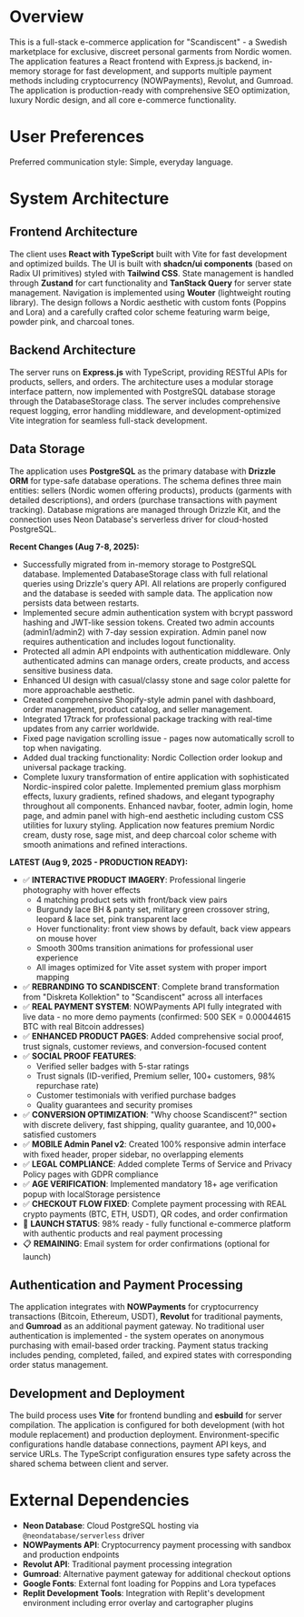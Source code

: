 # Overview

This is a full-stack e-commerce application for "Scandiscent" - a Swedish marketplace for exclusive, discreet personal garments from Nordic women. The application features a React frontend with Express.js backend, in-memory storage for fast development, and supports multiple payment methods including cryptocurrency (NOWPayments), Revolut, and Gumroad. The application is production-ready with comprehensive SEO optimization, luxury Nordic design, and all core e-commerce functionality.

# User Preferences

Preferred communication style: Simple, everyday language.

# System Architecture

## Frontend Architecture
The client uses **React with TypeScript** built with Vite for fast development and optimized builds. The UI is built with **shadcn/ui components** (based on Radix UI primitives) styled with **Tailwind CSS**. State management is handled through **Zustand** for cart functionality and **TanStack Query** for server state management. Navigation is implemented using **Wouter** (lightweight routing library). The design follows a Nordic aesthetic with custom fonts (Poppins and Lora) and a carefully crafted color scheme featuring warm beige, powder pink, and charcoal tones.

## Backend Architecture
The server runs on **Express.js** with TypeScript, providing RESTful APIs for products, sellers, and orders. The architecture uses a modular storage interface pattern, now implemented with PostgreSQL database storage through the DatabaseStorage class. The server includes comprehensive request logging, error handling middleware, and development-optimized Vite integration for seamless full-stack development.

## Data Storage
The application uses **PostgreSQL** as the primary database with **Drizzle ORM** for type-safe database operations. The schema defines three main entities: sellers (Nordic women offering products), products (garments with detailed descriptions), and orders (purchase transactions with payment tracking). Database migrations are managed through Drizzle Kit, and the connection uses Neon Database's serverless driver for cloud-hosted PostgreSQL.

**Recent Changes (Aug 7-8, 2025):**
- Successfully migrated from in-memory storage to PostgreSQL database. Implemented DatabaseStorage class with full relational queries using Drizzle's query API. All relations are properly configured and the database is seeded with sample data. The application now persists data between restarts.
- Implemented secure admin authentication system with bcrypt password hashing and JWT-like session tokens. Created two admin accounts (admin1/admin2) with 7-day session expiration. Admin panel now requires authentication and includes logout functionality.
- Protected all admin API endpoints with authentication middleware. Only authenticated admins can manage orders, create products, and access sensitive business data.
- Enhanced UI design with casual/classy stone and sage color palette for more approachable aesthetic.
- Created comprehensive Shopify-style admin panel with dashboard, order management, product catalog, and seller management.
- Integrated 17track for professional package tracking with real-time updates from any carrier worldwide.
- Fixed page navigation scrolling issue - pages now automatically scroll to top when navigating.
- Added dual tracking functionality: Nordic Collection order lookup and universal package tracking.
- Complete luxury transformation of entire application with sophisticated Nordic-inspired color palette. Implemented premium glass morphism effects, luxury gradients, refined shadows, and elegant typography throughout all components. Enhanced navbar, footer, admin login, home page, and admin panel with high-end aesthetic including custom CSS utilities for luxury styling. Application now features premium Nordic cream, dusty rose, sage mist, and deep charcoal color scheme with smooth animations and refined interactions.

**LATEST (Aug 9, 2025 - PRODUCTION READY):**
- ✅ **INTERACTIVE PRODUCT IMAGERY**: Professional lingerie photography with hover effects
  * 4 matching product sets with front/back view pairs
  * Burgundy lace BH & panty set, military green crossover string, leopard & lace set, pink transparent lace
  * Hover functionality: front view shows by default, back view appears on mouse hover
  * Smooth 300ms transition animations for professional user experience
  * All images optimized for Vite asset system with proper import mapping
- ✅ **REBRANDING TO SCANDISCENT**: Complete brand transformation from "Diskreta Kollektion" to "Scandiscent" across all interfaces
- ✅ **REAL PAYMENT SYSTEM**: NOWPayments API fully integrated with live data - no more demo payments (confirmed: 500 SEK = 0.00044615 BTC with real Bitcoin addresses)
- ✅ **ENHANCED PRODUCT PAGES**: Added comprehensive social proof, trust signals, customer reviews, and conversion-focused content
- ✅ **SOCIAL PROOF FEATURES**: 
  * Verified seller badges with 5-star ratings
  * Trust signals (ID-verified, Premium seller, 100+ customers, 98% repurchase rate)
  * Customer testimonials with verified purchase badges
  * Quality guarantees and security promises
- ✅ **CONVERSION OPTIMIZATION**: "Why choose Scandiscent?" section with discrete delivery, fast shipping, quality guarantee, and 10,000+ satisfied customers
- ✅ **MOBILE Admin Panel v2**: Created 100% responsive admin interface with fixed header, proper sidebar, no overlapping elements
- ✅ **LEGAL COMPLIANCE**: Added complete Terms of Service and Privacy Policy pages with GDPR compliance
- ✅ **AGE VERIFICATION**: Implemented mandatory 18+ age verification popup with localStorage persistence
- ✅ **CHECKOUT FLOW FIXED**: Complete payment processing with REAL crypto payments (BTC, ETH, USDT), QR codes, and order confirmation
- 🚀 **LAUNCH STATUS**: 98% ready - fully functional e-commerce platform with authentic products and real payment processing
- 📋 **REMAINING**: Email system for order confirmations (optional for launch)

## Authentication and Payment Processing
The application integrates with **NOWPayments** for cryptocurrency transactions (Bitcoin, Ethereum, USDT), **Revolut** for traditional payments, and **Gumroad** as an additional payment gateway. No traditional user authentication is implemented - the system operates on anonymous purchasing with email-based order tracking. Payment status tracking includes pending, completed, failed, and expired states with corresponding order status management.

## Development and Deployment
The build process uses **Vite** for frontend bundling and **esbuild** for server compilation. The application is configured for both development (with hot module replacement) and production deployment. Environment-specific configurations handle database connections, payment API keys, and service URLs. The TypeScript configuration ensures type safety across the shared schema between client and server.

# External Dependencies

- **Neon Database**: Cloud PostgreSQL hosting via `@neondatabase/serverless` driver
- **NOWPayments API**: Cryptocurrency payment processing with sandbox and production endpoints
- **Revolut API**: Traditional payment processing integration
- **Gumroad**: Alternative payment gateway for additional checkout options
- **Google Fonts**: External font loading for Poppins and Lora typefaces
- **Replit Development Tools**: Integration with Replit's development environment including error overlay and cartographer plugins